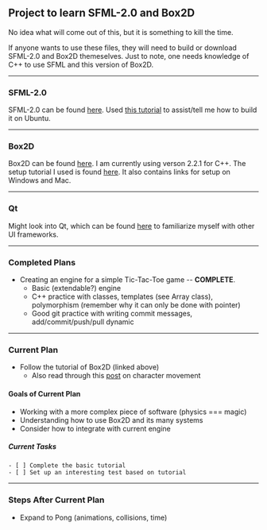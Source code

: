 ## Project to learn SFML-2.0 and Box2D ##

No idea what will come out of this, but it is something to kill the time.

If anyone wants to use these files, they will need to build or download SFML-2.0 and Box2D themeselves.
Just to note, one needs knowledge of C++ to use SFML and this version of Box2D.

---
### SFML-2.0 ###

SFML-2.0 can be found [here](http://www.sfml-dev.org/download/sfml/2.0/).
Used [this tutorial](http://sfmlcoder.wordpress.com/2011/08/16/building-sfml-2-0-with-make-for-gcc/) to assist/tell me how to build it on Ubuntu.

---
### Box2D ###

Box2D can be found [here](https://code.google.com/p/box2d/). I am currently using verson 2.2.1 for C++.
The setup tutorial I used is found [here](http://www.iforce2d.net/b2dtut/setup-linux). It also contains links for setup on Windows and Mac.

---
### Qt ###

Might look into Qt, which can be found [here](http://qt-project.org/) to familiarize myself with other UI frameworks.

---
### Completed Plans ###

- Creating an engine for a simple Tic-Tac-Toe game -- **COMPLETE**.
  - Basic (extendable?) engine
  - C++ practice with classes, templates (see Array class), polymorphism (remember why it can only be done with pointer)
  - Good git practice with writing commit messages, add/commit/push/pull dynamic

---
### Current Plan ###

- Follow the tutorial of Box2D (linked above)
  - Also read through this [post](http://buildnewgames.com/2d-platformer-character-movement/) on character movement

#### Goals of Current Plan ####

- Working with a more complex piece of software (physics === magic)
- Understanding how to use Box2D and its many systems
- Consider how to integrate with current engine

##### Current Tasks #####
```
- [ ] Complete the basic tutorial
- [ ] Set up an interesting test based on tutorial
```
---
### Steps After Current Plan ###
- Expand to Pong (animations, collisions, time)
